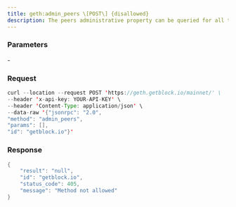 ```yaml
---
title: geth:admin_peers \[POST\] {disallowed}
description: The peers administrative property can be queried for all the informationknown about the connected remote nodes at the networking granularity.These include general information about the nodes themselves asparticipants of the ÐΞVp2p P2P overlay protocol, as well as specializedinformation added by each of the running application protocols (e.g.eth, les, shh, bzz).
---
```


### Parameters


\-

### Request

``` java
curl --location --request POST 'https://geth.getblock.io/mainnet/' \
--header 'x-api-key: YOUR-API-KEY' \
--header 'Content-Type: application/json' \
--data-raw '{"jsonrpc": "2.0",
"method": "admin_peers",
"params": [],
"id": "getblock.io"}'
```

###  Response

``` java
{
    "result": "null",
    "id": "getblock.io",
    "status_code": 405,
    "message": "Method not allowed"
}
```


